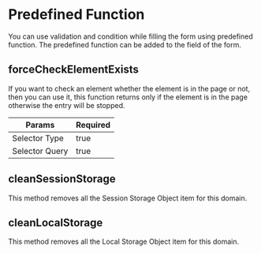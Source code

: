 # Predefined Function

You can use validation and condition while filling the form using predefined function. The predefined function can be added to the field of the form.

## forceCheckElementExists

If you want to check an element whether the element is in the page or not, then you can use it, this function returns only if the element is in the page otherwise the entry will be stopped.

| Params         | Required |
| -------------- | -------- |
| Selector Type  | true     |
| Selector Query | true     |


## cleanSessionStorage

This method removes all the Session Storage Object item for this domain.

## cleanLocalStorage

This method removes all the Local Storage Object item for this domain.


